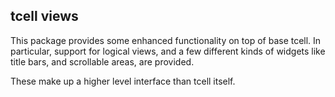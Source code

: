 ## tcell views

This package provides some enhanced functionality on top of base tcell.
In particular, support for logical views, and a few different kinds of
widgets like title bars, and scrollable areas, are provided.

These make up a higher level interface than tcell itself.
